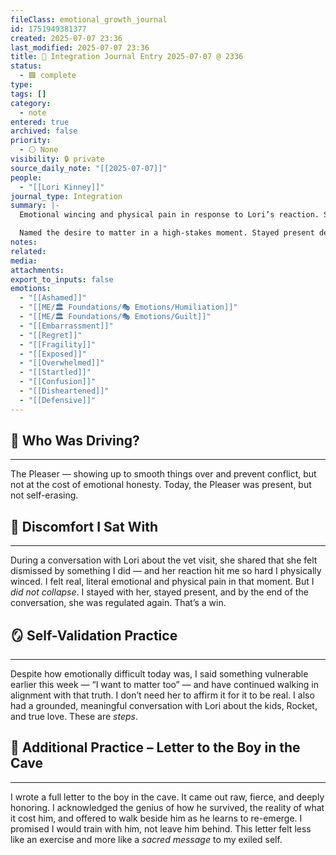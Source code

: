 ```yaml
---
fileClass: emotional_growth_journal
id: 1751949381377
created: 2025-07-07 23:36
last_modified: 2025-07-07 23:36
title: 🔁 Integration Journal Entry 2025-07-07 @ 2336
status:
  - 🟩 complete
type: 
tags: []
category:
  - note
entered: true
archived: false
priority:
  - ⚪ None
visibility: 🔒 private
source_daily_note: "[[2025-07-07]]"
people:
  - "[[Lori Kinney]]"
journal_type: Integration
summary: |-
  Emotional wincing and physical pain in response to Lori’s reaction. Stayed grounded instead of collapsing.

  Named the desire to matter in a high-stakes moment. Stayed present despite not being emotionally mirrored.
notes: 
related: 
media: 
attachments: 
export_to_inputs: false
emotions:
  - "[[Ashamed]]"
  - "[[ME/🏛️ Foundations/🎭 Emotions/Humiliation]]"
  - "[[ME/🏛️ Foundations/🎭 Emotions/Guilt]]"
  - "[[Embarrassment]]"
  - "[[Regret]]"
  - "[[Fragility]]"
  - "[[Exposed]]"
  - "[[Overwhelmed]]"
  - "[[Startled]]"
  - "[[Confusion]]"
  - "[[Disheartened]]"
  - "[[Defensive]]"
---
```


## 🚗 Who Was Driving?
---
The Pleaser — showing up to smooth things over and prevent conflict, but not at the cost of emotional honesty. Today, the Pleaser was present, but not self-erasing.

## 🤕 Discomfort I Sat With
---
During a conversation with Lori about the vet visit, she shared that she felt dismissed by something I did — and her reaction hit me so hard I physically winced. I felt real, literal emotional and physical pain in that moment. But I *did not collapse*. I stayed with her, stayed present, and by the end of the conversation, she was regulated again. That’s a win.

## 🪞 Self-Validation Practice
---
Despite how emotionally difficult today was, I said something vulnerable earlier this week — “I want to matter too” — and have continued walking in alignment with that truth. I don’t need her to affirm it for it to be real. I also had a grounded, meaningful conversation with Lori about the kids, Rocket, and true love. These are *steps*.

## 💌 Additional Practice – Letter to the Boy in the Cave
---
I wrote a full letter to the boy in the cave. It came out raw, fierce, and deeply honoring. I acknowledged the genius of how he survived, the reality of what it cost him, and offered to walk beside him as he learns to re-emerge. I promised I would train with him, not leave him behind. This letter felt less like an exercise and more like a *sacred message* to my exiled self.
